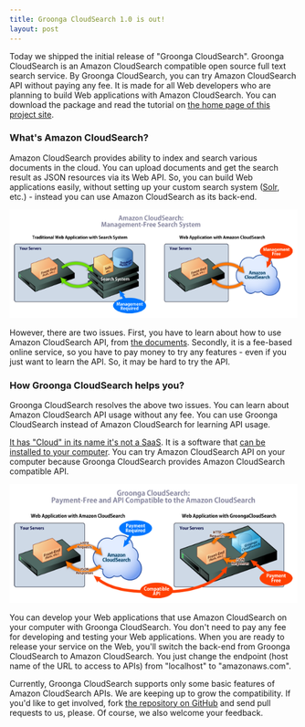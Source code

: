 ```yaml
---
title: Groonga CloudSearch 1.0 is out!
layout: post
---
```


Today we shipped the initial release of "Groonga CloudSearch". Groonga CloudSearch is an Amazon CloudSearch compatible open source full text search service. By Groonga CloudSearch, you can try Amazon CloudSearch API without paying any fee. It is made for all Web developers who are planning to build Web applications with Amazon CloudSearch. You can download the package and read the tutorial on [the home page of this project site](/).


### What's Amazon CloudSearch?

Amazon CloudSearch provides ability to index and search various documents in the cloud. You can upload documents and get the search result as JSON resources via its Web API. So, you can build Web applications easily, without setting up your custom search system ([Solr](http://lucene.apache.org/solr/), etc.) - instead you can use Amazon CloudSearch as its back-end.

<a href="/images/architecture-trad-vs-acs-large.png" rel="lightbox"><img src="/images/architecture-trad-vs-acs-small.png" alt="(Figure 1: Legacy Web Applications v.s. Web Applications with Amazon CloudSearch)" /></a>

However, there are two issues. First, you have to learn about how to use Amazon CloudSearch API, from [the documents](http://aws.amazon.com/documentation/cloudsearch/). Secondly, it is a fee-based online service, so you have to pay money to try any features - even if you just want to learn the API. So, it may be hard to try the API.

### How Groonga CloudSearch helps you?

Groonga CloudSearch resolves the above two issues. You can learn about Amazon CloudSearch API usage without any fee. You can use Groonga CloudSearch instead of Amazon CloudSearch for learning API usage.

[It has "Cloud" in its name it's not a SaaS](/docs/faq/#why-cloud-in-name). It is a software that [can be installed to your computer](/docs/install/). You can try Amazon CloudSearch API on your computer because Groonga CloudSearch provides Amazon CloudSearch compatible API.

<a href="/images/architecture-acs-vs-gcs-large.png" rel="lightbox"><img src="/images/architecture-acs-vs-gcs-small.png" alt="(Figure 2: Web Applications with Amazon CloudSearch v.s. Web Applications with Groonga CloudSearch)" /></a>

You can develop your Web applications that use Amazon CloudSearch on your computer with Groonga CloudSearch. You don't need to pay any fee for developing and testing your Web applications. When you are ready to release your service on the Web, you'll switch the back-end from Groonga CloudSearch to Amazon CloudSearch. You just change the endpoint (host name of the URL to access to APIs) from "localhost" to "amazonaws.com".

Currently, Groonga CloudSearch supports only some basic features of Amazon CloudSearch APIs. We are keeping up to grow the compatibility. If you'd like to get involved, fork [the repository on GitHub](https://github.com/groonga/gcs) and send pull requests to us, please. Of course, we also welcome your feedback.

